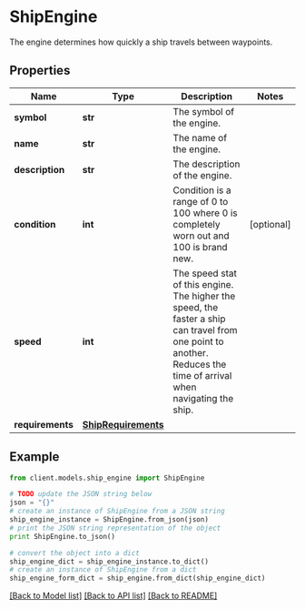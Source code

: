 # ShipEngine

The engine determines how quickly a ship travels between waypoints.

## Properties

Name | Type | Description | Notes
------------ | ------------- | ------------- | -------------
**symbol** | **str** | The symbol of the engine. | 
**name** | **str** | The name of the engine. | 
**description** | **str** | The description of the engine. | 
**condition** | **int** | Condition is a range of 0 to 100 where 0 is completely worn out and 100 is brand new. | [optional] 
**speed** | **int** | The speed stat of this engine. The higher the speed, the faster a ship can travel from one point to another. Reduces the time of arrival when navigating the ship. | 
**requirements** | [**ShipRequirements**](ShipRequirements.md) |  | 

## Example

```python
from client.models.ship_engine import ShipEngine

# TODO update the JSON string below
json = "{}"
# create an instance of ShipEngine from a JSON string
ship_engine_instance = ShipEngine.from_json(json)
# print the JSON string representation of the object
print ShipEngine.to_json()

# convert the object into a dict
ship_engine_dict = ship_engine_instance.to_dict()
# create an instance of ShipEngine from a dict
ship_engine_form_dict = ship_engine.from_dict(ship_engine_dict)
```
[[Back to Model list]](../README.md#documentation-for-models) [[Back to API list]](../README.md#documentation-for-api-endpoints) [[Back to README]](../README.md)


